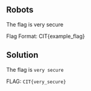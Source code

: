 ## Robots

The flag is very secure

Flag Format: CIT{example_flag}

## Solution

The flag is `very secure`

FLAG: `CIT{very_secure}`
